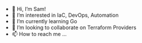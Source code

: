 - 👋 Hi, I’m Sam!
- 👀 I’m interested in IaC, DevOps, Automation
- 🌱 I’m currently learning Go
- 💞️ I’m looking to collaborate on Terraform Providers
- 📫 How to reach me ...

<!---
samuelcurran/samuelcurran is a ✨ special ✨ repository because its `README.md` (this file) appears on your GitHub profile.
You can click the Preview link to take a look at your changes.
--->
